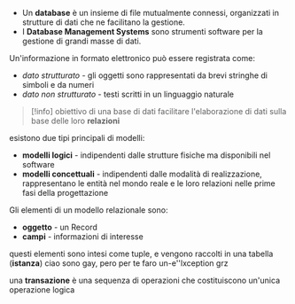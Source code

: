 - Un **database** è un insieme di file mutualmente connessi, organizzati in strutture di dati che ne facilitano la gestione.
- I **Database Management Systems** sono strumenti software per la gestione di grandi masse di dati.

Un'informazione in formato elettronico può essere registrata come:
- *dato strutturato* - gli oggetti sono rappresentati da brevi stringhe di simboli e da numeri
- *dato non strutturato* - testi scritti in un linguaggio naturale

>[!info] obiettivo di una base di dati
>facilitare l'elaborazione di dati sulla base delle loro **relazioni**

esistono due tipi principali di modelli:
- **modelli logici** - indipendenti dalle strutture fisiche ma disponibili nel software
- **modelli concettuali** - indipendenti dalle modalità di realizzazione, rappresentano le entità nel mondo reale e le loro relazioni nelle prime fasi della progettazione

Gli elementi di un modello relazionale sono:
- **oggetto** - un Record
- **campi** - informazioni di interesse

questi elementi sono intesi come tuple, e vengono raccolti in una tabella (**istanza**)
ciao sono gay, pero per te faro un-e''lxception
grz

una **transazione** è una sequenza di operazioni che costituiscono un'unica operazione logica
